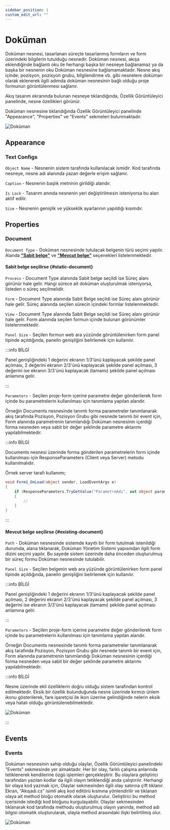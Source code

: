```yaml
---
sidebar_position: 1
custom_edit_url: ""
---
```


# Doküman

Doküman nesnesi, tasarlanan süreçte tasarlanmış formların ve form üzerindeki bilgilerin tutulduğu nesnedir. Doküman nesnesi, akışa eklendiğinde bağlantı oku ile herhangi başka bir nesneye bağlanamaz ya da başka bir nesnenin oku Doküman nesnesine bağlamamaktadır. Nesne akış içinde; pozisyon, pozisyon grubu, bilgilendirme vb. gibi nesnelere doküman olarak eklenerek ilgili adımda doküman nesnesinin bağlı olduğu proje formunun görüntülenmesi sağlanır.

Akış tasarım ekranında bulunan nesneye tıklandığında, Özellik Görüntüleyici panelinde, nesne özellikleri görünür.

Doküman nesnesine tıklandığında Özellik Görüntüleyici panelinde "Appearance", "Properties" ve "Events" sekmeleri bulunmaktadır.

![Doküman](https://docsbimser.blob.core.windows.net/imagecontainer/auto-upload0d2efda2-1ba3-4785-975c-65be0a9bb632)

## Appearance

### Text Configs

`Object Name` - Nesnenin sistem tarafında kullanılacak ismidir. Kod tarafında nesneye, nesne adı alanında yazan değerle erişim sağlanır.

`Caption` - Nesnenin başlık metninin girildiği alandır.

`Is Lock` - Tasarım anında nesnenin yeri değiştirilmesin isteniyorsa bu alan aktif edilir.

`Size` - Nesnenin genişlik ve yükseklik ayarlarının yapıldığı kısımdır.

## Properties

### Document

`Document Type` - Doküman nesnesinde tutulacak belgenin türü seçimi yapılır. Alanda **["Sabit belge"](#static-document)** ve **["Mevcut belge"](#existing-document)** seçenekleri listelenmektedir.

#### Sabit belge seçilirse {#static-document}

`Process` - Document Type alanında Sabit belge seçildi ise Süreç alanı görünür hale gelir. Hangi sürece ait doküman oluşturulmak isteniyorsa, listeden o süreç seçilmelidir.

`Form` - Document Type alanında Sabit Belge seçildi ise Süreç alanı görünür hale gelir. Süreç alanında seçilen sürecin içindeki formlar listelenmektedir.

`View` - Document Type alanında Sabit Belge seçildi ise Süreç alanı görünür hale gelir. Form alanında seçilen formun içinde bulunan görünümler listelenmektedir.

`Panel Size` - Seçilen formun web ara yüzünde görüntülenirken form panel tipinde açıldığında, panelin genişliğini belirlemek için kullanılır.

:::info BİLGİ

Panel genişliğindeki 1 değerini ekranın 1/3'ünü kaplayacak şekilde panel açılması, 2 değerini ekranın 2/3'ünü kaplayacak şekilde panel açılması, 3 değerini ise ekranın 3/3'ünü kaplayacak (tamamı) şekilde panel açılması anlamına gelir.

:::

`Parameters` - Seçilen proje-form içerine parametre değer gönderilerek form içinde bu parametrelerin kullanılması için tanımlama yapılan alandır.

Örneğin Documents nesnesinde tanımlı forma parametreler tanımlanarak akış tarafında Pozisyon, Pozisyon Grubu gibi nesnede tanımlı bir event için, Form alanında parametrenin tanımlandığı Doküman nesnesinin içerdiği forma nesneden veya sabit bir değer şeklinde parametre aktarımı yapılabilmektedir.

:::info BİLGİ

Documents nesnesi üzerinde forma gönderilen parametrelerin form içinde kullanılması için ResponseParameters (Client veya Server) metodu kullanılmalıdır.

Örnek server tarafı kullanımı;

```csharp
void Form1_OnLoad(object sender, LoadEventArgs e)
{
    if (ResponseParameters.TryGetValue("ParametreAdı", out object parametreValue))
    {
        //
    }
}
```

:::

#### Mevcut belge seçilirse {#existing-document}

`Path` - Doküman nesnesinde sistemde kayıtlı bir form tutulmak istenildiği durumda, alana tıklanarak, Doküman Yönetim Sistemi yapısından ilgili form dizini seçimi yapılır. Bu sayede sistem üzerinde daha önceden oluşturulmuş bir süreç formu Doküman nesnesinde tutulabilir.

`Panel Size` - Seçilen belgenin web ara yüzünde görüntülenirken form panel tipinde açıldığında, panelin genişliğini belirlemek için kullanılır.

:::info BİLGİ

Panel genişliğindeki 1 değerini ekranın 1/3'ünü kaplayacak şekilde panel açılması, 2 değerini ekranın 2/3'ünü kaplayacak şekilde panel açılması, 3 değerini ise ekranın 3/3'ünü kaplayacak (tamamı) şekilde panel açılması anlamına gelir.

:::

`Parameters` - Seçilen proje-form içerine parametre değer gönderilerek form içinde bu parametrelerin kullanılması için tanımlama yapılan alandır.

Örneğin Documents nesnesinde tanımlı forma parametreler tanımlanarak akış tarafında Pozisyon, Pozisyon Grubu gibi nesnede tanımlı bir event için, Form alanında parametrenin tanımlandığı Doküman nesnesinin içerdiği forma nesneden veya sabit bir değer şeklinde parametre aktarımı yapılabilmektedir.

:::info BİLGİ

Nesne üzerinde ekli özelliklerin doğru olduğu sistem tarafından kontrol edilmektedir. Eksik bir özellik bulunduğunda nesne üzerinde kırmızı ünlem ikonu gösterilerek, fare işaretçisi ile ikon üzerine gelindiğinde nelerin eksik veya hatalı olduğu görüntülenebilmektedir.

![Doküman](https://docsbimser.blob.core.windows.net/imagecontainer/auto-upload741ded6b-d0e6-48c0-a4d0-21c59cca982c)

:::

## Events

### Events

Doküman nesnesinin sahip olduğu olaylar, Özellik Görüntüleyici panelindeki "Events" sekmesinde yer almaktadır. Her bir olay, farklı çalışma anlarında tetiklenerek kendilerine özgü işlemleri gerçekleştirir. Bu olaylara geliştirici tarafından yazılan kodlar da ilgili olayın tetiklendiği anda çalıştırılır. Herhangi bir olaya kod yazmak için, Olaylar sekmesinden ilgili olay satırına çift tıklanır. Ekran, “Akışadı.cs” isimli akış kod editörü kısmına yönlendirilir ve tıklanan olaya ait method bloğu otomatik olarak oluşturulur. Geliştirici bu method içerisinde istediği kod bloğunu kurgulayabilir. Olaylar sekmesinden tıklanarak kod tarafında methodu oluşturulmuş olayın yanında, method adı bilgisi otomatik oluşturularak, olayla method arasındaki ilişki belirtilmiş olur.

![Doküman](https://docsbimser.blob.core.windows.net/imagecontainer/auto-upload741ded6b-d0e6-48c0-a4d0-21c59cca982c)